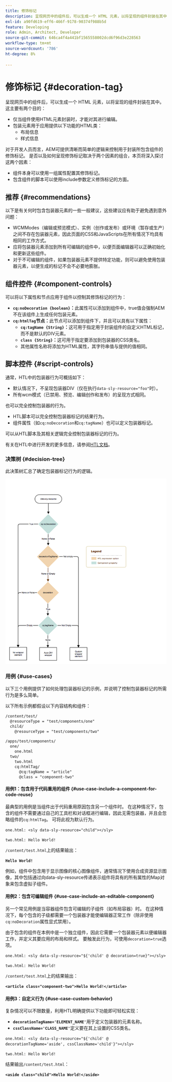 ```yaml
---
title: 修饰标记
description: 呈现网页中的组件后，可以生成一个 HTML 元素，以将呈现的组件封装在其中。对于开发人员而言，AEM 可提供清晰而简单的逻辑来控制用于封装所包含组件的修饰标记。
exl-id: a90fd619-eff6-466f-9178-90374f988b5d
feature: Developing
role: Admin, Architect, Developer
source-git-commit: 646ca4f4a441bf1565558002dcd6f96d3e228563
workflow-type: tm+mt
source-wordcount: '786'
ht-degree: 8%

---
```


# 修饰标记 {#decoration-tag}

呈现网页中的组件后，可以生成一个 HTML 元素，以将呈现的组件封装在其中。这主要有两个目的：

* 仅当组件使用HTML元素封装时，才能对其进行编辑。
* 包装元素用于应用提供以下功能的HTML类：
   * 布局信息
   * 样式信息

对于开发人员而言，AEM可提供清晰而简单的逻辑来控制用于封装所包含组件的修饰标记。 是否以及如何呈现修饰标记取决于两个因素的组合，本页将深入探讨这两个因素：

* 组件本身可以使用一组属性配置其修饰标记。
* 包含组件的脚本可以使用include参数定义修饰标记的方面。

## 推荐 {#recommendations}

以下是有关何时包含包装器元素的一些一般建议，这些建议应有助于避免遇到意外问题：

* WCMModes（编辑或预览模式）、实例（创作或发布）或环境（暂存或生产）之间不存在包装器元素，因此页面的CSS和JavaScripts在所有情况下均具有相同的工作方式。
* 应将包装器元素添加到所有可编辑的组件中，以便页面编辑器可以正确初始化和更新这些组件。
* 对于不可编辑的组件，如果包装器元素不提供特定功能，则可以避免使用包装器元素，以便生成的标记不会不必要地膨胀。

## 组件控件 {#component-controls}

可以将以下属性和节点应用于组件以控制其修饰标记的行为：

* **`cq:noDecoration {boolean}`：**&#x200B;此属性可以添加到组件中，true值会强制AEM不在该组件上生成任何包装元素。
* **`cq:htmlTag`节点：**&#x200B;此节点可以添加到组件下，并且可以具有以下属性：
   * **`cq:tagName {String}`：**&#x200B;这可用于指定用于封装组件的自定义HTML标记，而不是默认的DIV元素。
   * **`class {String}`：**&#x200B;这可用于指定要添加到包装器的CSS类名。
   * 其他属性名称将添加为HTML属性，其字符串值与提供的值相同。

## 脚本控件 {#script-controls}

通常，HTL中的包装器行为可概括如下：

* 默认情况下，不呈现包装器DIV（仅在执行`data-sly-resource="foo"`时）。
* 所有wcm模式（已禁用、预览、编辑创作和发布）的呈现方式相同。

也可以完全控制包装器的行为。

* HTL脚本可以完全控制包装器标记的结果行为。
* 组件属性（如`cq:noDecoration`和`cq:tagName`）也可以定义包装器标记。

可以从HTL脚本及其相关逻辑完全控制包装器标记的行为。

有关在HTL中进行开发的更多信息，请参阅[HTL文档](https://experienceleague.adobe.com/docs/experience-manager-htl/using/overview.html?lang=zh-Hans)。

### 决策树 {#decision-tree}

此决策树汇总了确定包装器标记行为的逻辑。

![决策树](assets/decoration-tag-decision-tree.png)

### 用例 {#use-cases}

以下三个用例提供了如何处理包装器标记的示例，并说明了控制包装器标记的所需行为是多么简单。

以下所有示例都假设以下内容结构和组件：

```
/content/test/
  @resourceType = "test/components/one"
  child/
    @resourceType = "test/components/two"
```

```
/apps/test/components/
  one/
    one.html
  two/
    two.html
    cq:htmlTag/
      @cq:tagName = "article"
      @class = "component-two"
```

#### 用例1：包含用于代码重用的组件 {#use-case-include-a-component-for-code-reuse}

最典型的用例是当组件出于代码重用原因包含另一个组件时。 在这种情况下，包含的组件不需要通过自己的工具栏和对话框进行编辑，因此无需包装器，并且会忽略组件的`cq:htmlTag`。 可将此视为默认行为。

`one.html: <sly data-sly-resource="child"></sly>`

`two.html: Hello World!`

`/content/test.html`上的结果输出：

**`Hello World!`**

例如，组件中包含用于显示图像的核心图像组件，通常情况下使用合成资源显示图像，其中包括通过向data-sly-resource传递表示组件将具有的所有属性的Map对象来包含虚拟子组件。

#### 用例2：包含可编辑组件 {#use-case-include-an-editable-component}

另一个常见用例是当容器组件包含可编辑的子组件（如布局容器）时。 在这种情况下，每个包含的子级都需要一个包装器才能使编辑器正常工作（除非使用`cq:noDecoration`属性显式禁用）。

由于包含的组件在本例中是一个独立组件，因此它需要一个包装器元素以便编辑器工作，并定义其要应用的布局和样式。 要触发此行为，可使用`decoration=true`选项。

`one.html: <sly data-sly-resource="${'child' @ decoration=true}"></sly>`

`two.html: Hello World!`

`/content/test.html`上的结果输出：

**`<article class="component-two">Hello World!</article>`**

#### 用例3：自定义行为 {#use-case-custom-behavior}

复杂情况可以不限数量，利用HTL明确提供以下功能即可轻松实现：

* **`decorationTagName='ELEMENT_NAME'`**&#x200B;用于定义包装器的元素名称。
* **`cssClassName='CLASS_NAME'`**&#x200B;定义要在其上设置的CSS类名。

`one.html: <sly data-sly-resource="${'child' @ decorationTagName='aside', cssClassName='child'}"></sly>`

`two.html: Hello World!`

结果输出`/content/test.html`：

**`<aside class="child">Hello World!</aside>`**

